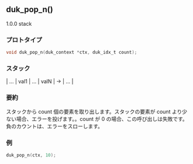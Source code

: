 ## duk_pop_n() 

1.0.0 stack

### プロトタイプ

```c
void duk_pop_n(duk_context *ctx, duk_idx_t count);
```

### スタック

| ... | val1 | ... | valN | -> | ... |

### 要約

スタックから count 個の要素を取り出します。スタックの要素が count より少ない場合、エラーを投げます。。count が 0 の場合、この呼び出しは失敗です。負のカウントは、エラーをスローします。


### 例

```c
duk_pop_n(ctx, 10);
```